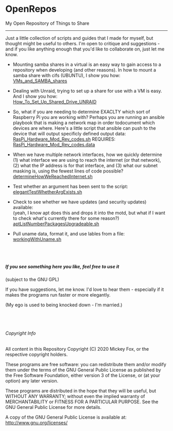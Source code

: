 # OpenRepos
My Open Repository of Things to Share
<hr>
  Just a little collection of scripts and guides that I made for myself, but thought might be useful
  to others. I'm open to critique and suggestions - and if you like anything enough that you'd like 
  to collaborate on, just let me know.<br>
  
- Mounting samba shares in a virtual is an easy way to gain access to a repository when developing
  (and other reasons). In how to mount a samba share with cifs (UBUNTU), I show you how:<br>
  [VMs_and_SAMBA_shares](VMs_and_SAMBA_shares)

- Dealing with Unraid, trying to set up a share for use with a VM is easy. And I show you how:<br>
  [How_To_Set_Up_Shared_Drive_UNRAID](How_To_Set_Up_Shared_Drive_UNRAID)

- So, what if you are needing to determine EXACLTY which sort of Raspberry Pi you are working with? 
  Perhaps you are running an ansible playbook that is making a network map in order todocument which
  devices are where. Here's a little script that ansible can push to the device that will output
  specificly defined output data:<br>
  [RasPi_Hardware_Mod_Rev_codes.sh](RasPi_Hardware_Mod_Rev_codes.sh)
  REQUIRES:
  [RasPi_Hardware_Mod_Rev_codes.data](RasPi_Hardware_Mod_Rev_codes.data)
  
- When we have multiple network interfaces, how we quickly determine (1) what interface we 
  are using to reach the internet (or that network), (2) what the IP address is for that interface,
  and (3) what our subnet masking is, using the fewest lines of code possible?<br>
  [determineHowWeReachedInternet.sh](determineHowWeReachedInternet.sh)  
  
- Test whether an argument has been sent to the script:<br>
  [elegantTestWhetherArgExists.sh](elegantTestWhetherArgExists.sh)
 
- Check to see whether we have updates (and security updates) available:<br>
  (yeah, I know apt does this and drops it into the motd, but what if I want to check what's 
  currently there for some reason?)<br>
  [aptListNumberPackagesUpgradeable.sh](aptListNumberPackagesUpgradeable.sh)
  
 - Pull uname data, format it, and use lables from a file:<br>
   [workingWithUname.sh](workingWithUname.sh)
   
<br><br>
##### If you see something here you like, feel free to use it
(subject to the GNU GPL)

If you have suggestions, let me know. I'd love to hear them - especially if it makes the programs
run faster or more elegantly.

(My ego is used to being knocked down - I'm married.)
<br><br><br><br>    
###### Copyright Info
All content in this Repository Copyright (C) 2020 Mickey Fox, or the respective copyright holders.

These programs are free software: you can redistribute them and/or modify them under the terms of the GNU General Public License as published by the Free Software Foundation, either version 3 of the License, or (at your option) any later version.

These programs are distributed in the hope that they will be useful, but WITHOUT ANY WARRANTY; without even the implied warranty of MERCHANTABILITY or FITNESS FOR A PARTICULAR PURPOSE. See the GNU General Public License for more details.

A copy of the GNU General Public License is available at: <http://www.gnu.org/licenses/>
